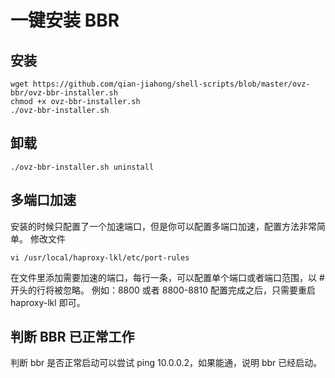 # 一键安装 BBR

## 安装
```
wget https://github.com/qian-jiahong/shell-scripts/blob/master/ovz-bbr/ovz-bbr-installer.sh
chmod +x ovz-bbr-installer.sh
./ovz-bbr-installer.sh
```


## 卸载
```
./ovz-bbr-installer.sh uninstall

```

## 多端口加速
安装的时候只配置了一个加速端口，但是你可以配置多端口加速，配置方法非常简单。 修改文件
```
vi /usr/local/haproxy-lkl/etc/port-rules
```

在文件里添加需要加速的端口，每行一条，可以配置单个端口或者端口范围，以 # 开头的行将被忽略。 例如：8800 或者 8800-8810 配置完成之后，只需要重启 haproxy-lkl 即可。

## 判断 BBR 已正常工作

判断 bbr 是否正常启动可以尝试 ping 10.0.0.2，如果能通，说明 bbr 已经启动。

